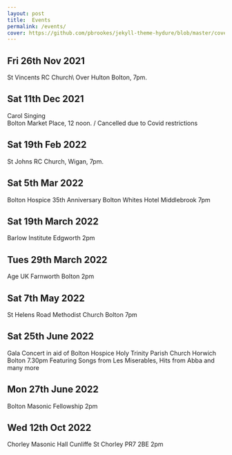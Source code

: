 ```yaml
---
layout: post
title:  Events
permalink: /events/
cover: https://github.com/pbrookes/jekyll-theme-hydure/blob/master/cover.jpg?raw=tru
---
```

                     
## Fri 26th Nov 2021    
   St Vincents RC Church\\
   Over Hulton Bolton, 7pm.
                 
## Sat 11th Dec 2021
   Carol Singing                      
   Bolton Market Place, 12 noon. /   Cancelled due to Covid restrictions

## Sat 19th Feb 2022
   St Johns RC Church, Wigan, 7pm.
   
## Sat 5th Mar 2022
   Bolton Hospice 35th Anniversary
   Bolton Whites Hotel Middlebrook 7pm

## Sat 19th March  2022
   Barlow Institute Edgworth  2pm
   
## Tues 29th March  2022
   Age UK Farnworth Bolton  2pm
   
## Sat 7th May 2022
   St Helens Road Methodist Church
   Bolton 7pm
   
## Sat 25th June 2022
   Gala Concert in aid of Bolton Hospice
   Holy Trinity Parish Church Horwich Bolton 7.30pm
   Featuring Songs from Les Miserables, Hits from Abba and many more
   
## Mon 27th June 2022
   Bolton Masonic Fellowship  2pm

## Wed 12th Oct 2022
   Chorley Masonic Hall
   Cunliffe St Chorley PR7 2BE 2pm


   
 
